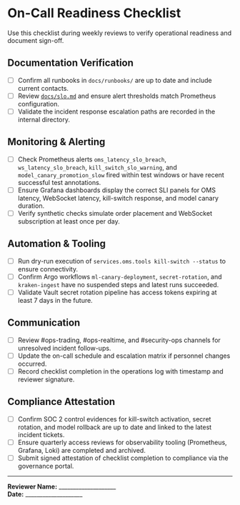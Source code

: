 # On-Call Readiness Checklist

Use this checklist during weekly reviews to verify operational readiness and document sign-off.

## Documentation Verification
- [ ] Confirm all runbooks in `docs/runbooks/` are up to date and include current contacts.
- [ ] Review [`docs/slo.md`](../slo.md) and ensure alert thresholds match Prometheus configuration.
- [ ] Validate the incident response escalation paths are recorded in the internal directory.

## Monitoring & Alerting
- [ ] Check Prometheus alerts `oms_latency_slo_breach`, `ws_latency_slo_breach`, `kill_switch_slo_warning`, and `model_canary_promotion_slow` fired within test windows or have recent successful test annotations.
- [ ] Ensure Grafana dashboards display the correct SLI panels for OMS latency, WebSocket latency, kill-switch response, and model canary duration.
- [ ] Verify synthetic checks simulate order placement and WebSocket subscription at least once per day.

## Automation & Tooling
- [ ] Run dry-run execution of `services.oms.tools kill-switch --status` to ensure connectivity.
- [ ] Confirm Argo workflows `ml-canary-deployment`, `secret-rotation`, and `kraken-ingest` have no suspended steps and latest runs succeeded.
- [ ] Validate Vault secret rotation pipeline has access tokens expiring at least 7 days in the future.

## Communication
- [ ] Review #ops-trading, #ops-realtime, and #security-ops channels for unresolved incident follow-ups.
- [ ] Update the on-call schedule and escalation matrix if personnel changes occurred.
- [ ] Record checklist completion in the operations log with timestamp and reviewer signature.

## Compliance Attestation
- [ ] Confirm SOC 2 control evidences for kill-switch activation, secret rotation, and model rollback are up to date and linked to the latest incident tickets.
- [ ] Ensure quarterly access reviews for observability tooling (Prometheus, Grafana, Loki) are completed and archived.
- [ ] Submit signed attestation of checklist completion to compliance via the governance portal.

---

**Reviewer Name:** ____________________  
**Date:** ____________________
